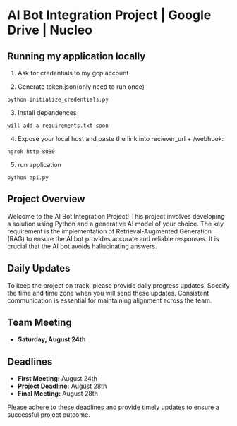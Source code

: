 # AI Bot Integration Project | Google Drive | Nucleo

## Running my application locally


1. Ask for credentials to my gcp account

2. Generate token.json(only need to run once)
```
python initialize_credentials.py
```

3. Install dependences
```
will add a requirements.txt soon
```

4. Expose your local host and paste the link into reciever_url + /webhook:
```
ngrok http 8080
```

5. run application
```
python api.py
```


## Project Overview

Welcome to the AI Bot Integration Project! This project involves developing a solution using Python and a generative AI model of your choice. The key requirement is the implementation of Retrieval-Augmented Generation (RAG) to ensure the AI bot provides accurate and reliable responses. It is crucial that the AI bot avoids hallucinating answers.

## Daily Updates

To keep the project on track, please provide daily progress updates. Specify the time and time zone when you will send these updates. Consistent communication is essential for maintaining alignment across the team.

## Team Meeting
- **Saturday, August 24th**

## Deadlines

- **First Meeting:** August 24th
- **Project Deadline:** August 28th
- **Final Meeting:** August 28th

Please adhere to these deadlines and provide timely updates to ensure a successful project outcome.
